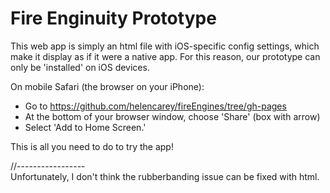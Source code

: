 # Fire Enginuity Prototype

This web app is simply an html file with iOS-specific config settings, which make it display as if it were a native app. 
For this reason, our prototype can only be 'installed' on iOS devices.

On mobile Safari (the browser on your iPhone): 
- Go to https://github.com/helencarey/fireEngines/tree/gh-pages
- At the bottom of your browser window, choose 'Share' (box with arrow)
- Select 'Add to Home Screen.'

This is all you need to do to try the app!


//-----------------   
Unfortunately, I don't think the rubberbanding issue can be fixed with html.
